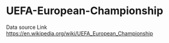# UEFA-European-Championship
Data source Link
https://en.wikipedia.org/wiki/UEFA_European_Championship
